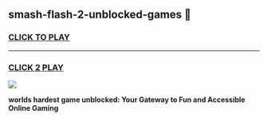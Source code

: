 
## smash-flash-2-unblocked-games 👋
<h3>
<a href="https://premium.freeplayer.one?title=smash-flash-2-unblocked-games&ref=14F">CLICK TO PLAY</a></h3>
<hr>

<h3>
<a href="https://premium.freeplayer.one?title=smash-flash-2-unblocked-games&ref=14F">CLICK 2 PLAY</a>
  
</h3>

<a href="https://premium.freeplayer.one?title=smash-flash-2-unblocked-games&ref=12F/"><img src="https://clearcache.store/games.png"></a>


**worlds hardest game unblocked: Your Gateway to Fun and Accessible Online Gaming**
